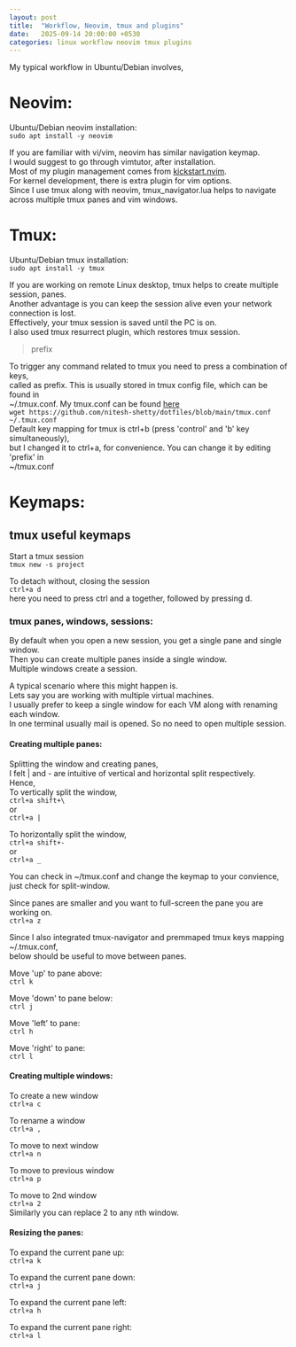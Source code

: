 ```yaml
---
layout: post
title:  "Workflow, Neovim, tmux and plugins"
date:   2025-09-14 20:00:00 +0530
categories: linux workflow neovim tmux plugins
---
```


My typical workflow in Ubuntu/Debian involves,  
# Neovim:  
Ubuntu/Debian neovim installation:  
```sudo apt install -y neovim```  

If you are familiar with vi/vim, neovim has similar navigation keymap.  
I would suggest to go through vimtutor, after installation.  
Most of my plugin management comes from [kickstart.nvim](https://github.com/nvim-lua/kickstart.nvim).  
For kernel development, there is extra plugin for vim options.  
Since I use tmux along with neovim, tmux_navigator.lua helps to
navigate across multiple tmux panes and vim windows.  

# Tmux:  
Ubuntu/Debian tmux installation:  
```sudo apt install -y tmux```  

If you are working on remote Linux desktop, tmux helps to create multiple session, panes.  
Another advantage is you can keep the session alive even your network connection is lost.  
Effectively, your tmux session is saved until the PC is on.  
I also used tmux resurrect plugin, which restores tmux session.  

> prefix  

To trigger any command related to tmux you need to press a combination of keys,  
called as prefix.
This is usually stored in tmux config file, which can be found in  
~/.tmux.conf. My tmux.conf can be found [here](https://github.com/nitesh-shetty/dotfiles/blob/main/tmux.conf)  
```wget https://github.com/nitesh-shetty/dotfiles/blob/main/tmux.conf ~/.tmux.conf```  
Default key mapping for tmux is ctrl+b (press 'control' and 'b' key simultaneously),  
but I changed it to ctrl+a, for convenience.
You can change it by editing 'prefix' in  
~/tmux.conf  

# Keymaps:  
## tmux useful keymaps  

Start a tmux session  
```tmux new -s project```  

To detach without, closing the session  
```ctrl+a d```  
here you need to press ctrl and a together, followed by pressing d.  

### tmux panes, windows, sessions:
By default when you open a new session, you get a single pane and single window.  
Then you can create multiple panes inside a single window.  
Multiple windows create a session.  

A typical scenario where this might happen is.  
Lets say you are working with multiple virtual machines.  
I usually prefer to keep a single window for each VM along with renaming each window.  
In one terminal usually mail is opened. So no need to open multiple session.  

#### Creating multiple panes:  
Splitting the window and creating panes,  
I felt | and - are intuitive of vertical and horizontal split respectively.  
Hence,  
To vertically split the window,  
```ctrl+a shift+\```  
or  
```ctrl+a |```  

To horizontally split the window,  
```ctrl+a shift+-```  
or  
```ctrl+a _```  

You can check in ~/tmux.conf and change the keymap to your convience,  
just check for split-window.  

Since panes are smaller and you want to full-screen the pane you are working on.  
```ctrl+a z```  

Since I also integrated tmux-navigator and premmaped tmux keys mapping ~/.tmux.conf,  
below should be useful to move between panes.  

Move 'up' to pane above:  
```ctrl k```  

Move 'down' to pane below:  
```ctrl j```  

Move 'left' to pane:  
```ctrl h```  

Move 'right' to pane:  
```ctrl l```  

#### Creating multiple windows:  
To create a new window  
```ctrl+a c```  

To rename a window  
```ctrl+a ,```  

To move to next window  
```ctrl+a n```  

To move to previous window  
```ctrl+a p```  

To move to 2nd window  
```ctrl+a 2```  
Similarly you can replace 2 to any nth window.  


#### Resizing the panes:  
To expand the current pane up:  
```ctrl+a k```  

To expand the current pane down:  
```ctrl+a j```  

To expand the current pane left:  
```ctrl+a h```  

To expand the current pane right:  
```ctrl+a l```  
